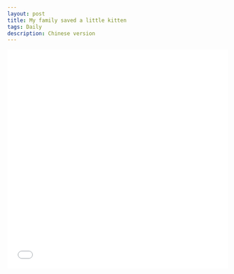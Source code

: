 ```yaml
---
layout: post
title: My family saved a little kitten
tags: Daily
description: Chinese version
---
```


<iframe width="100%" height="500vmax" src="//player.bilibili.com/player.html?aid=766703553&bvid=BV1Vr4y1r7Rq&cid=512816966&page=1" scrolling="no" border="0" frameborder="no" framespacing="0" allowfullscreen="true"> </iframe>
